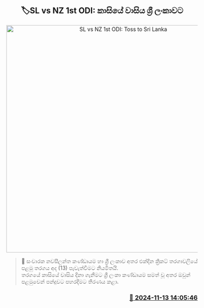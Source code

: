 <p align='center'><b><h2 align='center' title='SL vs NZ 1st ODI: Toss to Sri Lanka'>🏷SL vs NZ 1st ODI: කාසියේ වාසිය ශ්‍රී ලංකාවට</h2></b></p>
<p align='center'><img src='https://helakuru.sgp1.cdn.digitaloceanspaces.com/esana/images/lib/sl-vs-nz-1st-odi.jpg' width='600' alt='SL vs NZ 1st ODI: Toss to Sri Lanka'></p>

>📝 සංචාරක නවසීලන්ත කණ්ඩායම හා ශ්‍රී ලංකාව අතර එක්දින ක්‍රිකට් තරගාවලියේ පළමු තරගය අද (13) පැවැත්වීමට නියමිතයි.<br>තරගයේ කාසියේ වාසිය දිනා ගැනීමට ශ්‍රී ලංකා කණ්ඩායම සමත් වූ අතර ඔවුන් පළමුවෙන් පන්දුවට පහරදීමට තීරණය කළා.<br>

<h3 align='right'><a href='https://www.helakuru.lk/esana/p/105004/'>📅 2024-11-13 14:05:46</a></h3>
